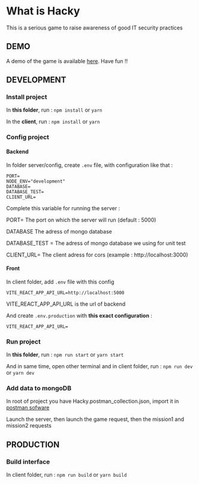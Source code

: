 # What is Hacky
This is a serious game to raise awareness of good IT security practices

## DEMO
A demo of the game is available [here](https://hacky-the-serious-game.herokuapp.com/).
Have fun !!

## DEVELOPMENT
### Install project
In **this folder**, run :
`npm install`
or
`yarn`

In the **client**, run :
`npm install`
or
`yarn`

### Config project
#### Backend
In folder server/config, create `.env` file, with configuration like that :
```
PORT=
NODE_ENV="development"
DATABASE=
DATABASE_TEST=
CLIENT_URL=
```
Complete this variable for running the server :

PORT= The port on which the server will run (default : 5000)

DATABASE The adress of mongo database

DATABASE_TEST = The adress of mongo database we using for unit test

CLIENT_URL= The client adress for cors (example : http://localhost:3000)

#### Front
In client folder, add `.env` file with this config
```
VITE_REACT_APP_API_URL=http://localhost:5000
```
VITE_REACT_APP_API_URL is the url of backend

And create `.env.production` with **this exact configuration** :
```
VITE_REACT_APP_API_URL=
```

### Run project
In **this folder**, run :
`npm run start`
or
`yarn start`

And in same time, open other terminal and in client folder, run :
`npm run dev`
or
`yarn dev`

### Add data to mongoDB
In root of project you have Hacky.postman_collection.json, import it in [postman sofware ](https://www.postman.com/)

Launch the server, then launch the game request, then the mission1 and mission2 requests


## PRODUCTION
### Build interface
In client folder, run :
`npm run build`
or
`yarn build`

